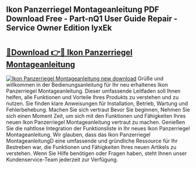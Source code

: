 ## Ikon Panzerriegel Montageanleitung PDF Download Free - Part-nQ1 User Guide Repair - Service Owner Edition lyxEk

# <h2><a href="http://df6m6y.blite.top/?on=Ikon+Panzerriegel+Montageanleitung">🔗Download 👉🔴 Ikon Panzerriegel Montageanleitung</a></h2>

[![Ikon Panzerriegel Montageanleitung new download](https://i.imgur.com/lujVjoI.png)](http://df6m6y.blite.top/?on=Ikon+Panzerriegel+Montageanleitung)
Grüße und willkommen in der Bedienungsanleitung für Ihr neu erhaltenes Ikon Panzerriegel Montageanleitung. Dieser umfassende Leitfaden soll Ihnen helfen, alle Funktionen und Vorteile Ihres Produkts zu verstehen und zu nutzen. Sie finden klare Anweisungen für Installation, Betrieb, Wartung und Fehlerbehebung. Machen Sie sich vertraut Bevor Sie beginnen, Nehmen Sie sich einen Moment Zeit, um sich mit den Funktionen und Fähigkeiten Ihres neuen Ikon Panzerriegel Montageanleitung vertraut zu machen. Genießen Sie die nahtlose Integration der Funktionsliste in Ihr neues Ikon Panzerriegel Montageanleitung. Wir glauben, dass das Ikon Panzerriegel MontageanleitungD eine umfassende und gründliche Ressource für Ihr Bestreben war, die Funktionen und Fähigkeiten Ihres neuen Artikels zu verstehen. Wenn Sie Hilfe benötigen oder Fragen haben, steht Ihnen unser Kundenservice-Team jederzeit zur Verfügung.
